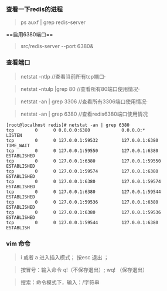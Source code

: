 ### 查看一下redis的进程
> ps auxf | grep redis-server 

==启用6380端口==
> src/redis-server --port 6380&


### 查看端口
> netstat -ntlp   //查看当前所有tcp端口·

> netstat -ntulp |grep 80   //查看所有80端口使用情况·

> netstat -an | grep 3306   //查看所有3306端口使用情况·

> netstat -an | grep 6380 //查看redis6380端口使用情况


```
[root@localhost redis]# netstat -an | grep 6380
tcp        0      0 0.0.0.0:6380            0.0.0.0:*               LISTEN     
tcp        0      0 127.0.0.1:59532         127.0.0.1:6380          TIME_WAIT  
tcp        0      0 127.0.0.1:59550         127.0.0.1:6380          ESTABLISHED
tcp        0      0 127.0.0.1:6380          127.0.0.1:59550         ESTABLISHED
tcp        0      0 127.0.0.1:59574         127.0.0.1:6380          ESTABLISHED
tcp        0      0 127.0.0.1:6380          127.0.0.1:59574         ESTABLISHED
tcp        0      0 127.0.0.1:6380          127.0.0.1:59544         ESTABLISHED
tcp        0      0 127.0.0.1:59536         127.0.0.1:6380          ESTABLISHED
tcp        0      0 127.0.0.1:6380          127.0.0.1:59536         ESTABLISHED
tcp        0      0 127.0.0.1:59544         127.0.0.1:6380          ESTABLISH
```

### vim 命令
> i 或者 a 进入插入模式； 按esc 退出 ； 

> 按冒号：输入命令 q!（不保存退出）;  wq! （保存退出）

> 搜索：命令模式下，输入：/字符串
